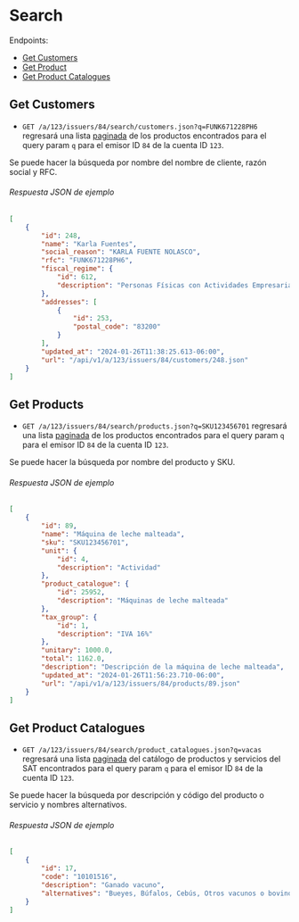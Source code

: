 Search
========

Endpoints:

- [Get Customers](#get-products)
- [Get Product](#get-product)
- [Get Product Catalogues](#create-product)


Get Customers
-------------

* `GET /a/123/issuers/84/search/customers.json?q=FUNK671228PH6` regresará una lista [paginada](https://github.com/avendaMX/api-doc/blob/master/README.md#paginación) de los productos encontrados para el query param `q` para el emisor ID `84` de la cuenta ID `123`.

Se puede hacer la búsqueda por nombre del nombre de cliente, razón social y RFC.

###### Respuesta JSON de ejemplo
```json
[
    {
        "id": 248,
        "name": "Karla Fuentes",
        "social_reason": "KARLA FUENTE NOLASCO",
        "rfc": "FUNK671228PH6",
        "fiscal_regime": {
            "id": 612,
            "description": "Personas Físicas con Actividades Empresariales y Profesionales"
        },
        "addresses": [
            {
                "id": 253,
                "postal_code": "83200"
            }
        ],
        "updated_at": "2024-01-26T11:38:25.613-06:00",
        "url": "/api/v1/a/123/issuers/84/customers/248.json"
    }
]
```

Get Products
------------

* `GET /a/123/issuers/84/search/products.json?q=SKU123456701` regresará una lista [paginada](https://github.com/avendaMX/api-doc/blob/master/README.md#paginación) de los productos encontrados para el query param `q` para el emisor ID `84` de la cuenta ID `123`.

Se puede hacer la búsqueda por nombre del producto y SKU.

###### Respuesta JSON de ejemplo
```json
[
    {
        "id": 89,
        "name": "Máquina de leche malteada",
        "sku": "SKU123456701",
        "unit": {
            "id": 4,
            "description": "Actividad"
        },
        "product_catalogue": {
            "id": 25952,
            "description": "Máquinas de leche malteada"
        },
        "tax_group": {
            "id": 1,
            "description": "IVA 16%"
        },
        "unitary": 1000.0,
        "total": 1162.0,
        "description": "Descripción de la máquina de leche malteada",
        "updated_at": "2024-01-26T11:56:23.710-06:00",
        "url": "/api/v1/a/123/issuers/84/products/89.json"
    }
]
```

Get Product Catalogues
----------------------

* `GET /a/123/issuers/84/search/product_catalogues.json?q=vacas` regresará una lista [paginada](https://github.com/avendaMX/api-doc/blob/master/README.md#paginación) del catálogo de productos y servicios del SAT encontrados para el query param `q` para el emisor ID `84` de la cuenta ID `123`.

Se puede hacer la búsqueda por descripción y código del producto o servicio y nombres alternativos.

###### Respuesta JSON de ejemplo
```json
[
    {
        "id": 17,
        "code": "10101516",
        "description": "Ganado vacuno",
        "alternatives": "Bueyes, Búfalos, Cebús, Otros vacunos o bovinos, Toros, Vacas"
    }
]
```